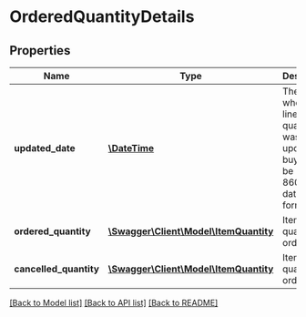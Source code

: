 # OrderedQuantityDetails

## Properties
Name | Type | Description | Notes
------------ | ------------- | ------------- | -------------
**updated_date** | [**\DateTime**](\DateTime.md) | The date when the line item quantity was updated by buyer. Must be in ISO-8601 date/time format. | [optional] 
**ordered_quantity** | [**\Swagger\Client\Model\ItemQuantity**](ItemQuantity.md) | Item quantity ordered. | [optional] 
**cancelled_quantity** | [**\Swagger\Client\Model\ItemQuantity**](ItemQuantity.md) | Item quantity ordered. | [optional] 

[[Back to Model list]](../README.md#documentation-for-models) [[Back to API list]](../README.md#documentation-for-api-endpoints) [[Back to README]](../README.md)


